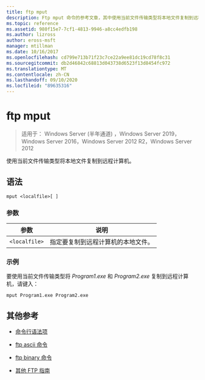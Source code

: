 ```yaml
---
title: ftp mput
description: Ftp mput 命令的参考文章，其中使用当前文件传输类型将本地文件复制到远程计算机。
ms.topic: reference
ms.assetid: 980f15e7-7cf1-4813-9946-a8cc4edfb198
ms.author: lizross
author: eross-msft
manager: mtillman
ms.date: 10/16/2017
ms.openlocfilehash: cd799e713b71f23c7ce22a9ee81dc19cd78f8c31
ms.sourcegitcommit: db2d46842c68813d043738d6523f13d8454fc972
ms.translationtype: MT
ms.contentlocale: zh-CN
ms.lasthandoff: 09/10/2020
ms.locfileid: "89635316"
---
```

# <a name="ftp-mput"></a>ftp mput

> 适用于： Windows Server (半年通道) ，Windows Server 2019，Windows Server 2016，Windows Server 2012 R2，Windows Server 2012

使用当前文件传输类型将本地文件复制到远程计算机。

## <a name="syntax"></a>语法

```
mput <localfile>[ ]
```

### <a name="parameters"></a>参数

| 参数 | 说明 |
| --------- | ----------- |
| `<localfile>` | 指定要复制到远程计算机的本地文件。 |

### <a name="examples"></a>示例

要使用当前文件传输类型将 *Program1.exe* 和 *Program2.exe* 复制到远程计算机，请键入：

```
mput Program1.exe Program2.exe
```

## <a name="additional-references"></a>其他参考

- [命令行语法项](command-line-syntax-key.md)

- [ftp ascii 命令](ftp-ascii.md)

- [ftp binary 命令](ftp-binary.md)

- [其他 FTP 指南](/previous-versions/orphan-topics/ws.10/cc756013(v=ws.10))
